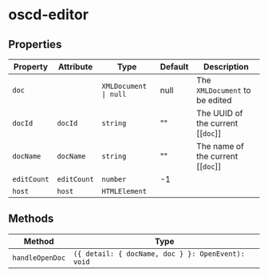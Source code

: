 # oscd-editor

## Properties

| Property    | Attribute   | Type                  | Default | Description                       |
|-------------|-------------|-----------------------|---------|-----------------------------------|
| `doc`       |             | `XMLDocument \| null` | null    | The `XMLDocument` to be edited    |
| `docId`     | `docId`     | `string`              | ""      | The UUID of the current [[`doc`]] |
| `docName`   | `docName`   | `string`              | ""      | The name of the current [[`doc`]] |
| `editCount` | `editCount` | `number`              | -1      |                                   |
| `host`      | `host`      | `HTMLElement`         |         |                                   |

## Methods

| Method          | Type                                             |
|-----------------|--------------------------------------------------|
| `handleOpenDoc` | `({ detail: { docName, doc } }: OpenEvent): void` |

